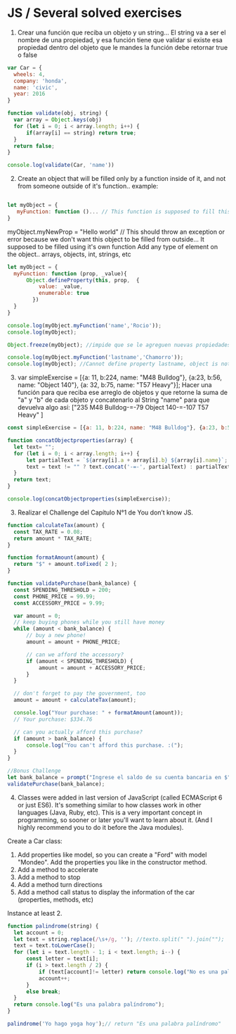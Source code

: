 # JS / Several solved exercises
1. Crear una función que reciba un objeto y un string…
El string va a ser el nombre de una propiedad, y 
esa función tiene que validar si existe esa propiedad dentro del objeto que le mandes
la función debe retornar true o false
  ```js
  var Car = {
    wheels: 4,
    company: 'honda',
    name: 'civic',
    year: 2016
}

function validate(obj, string) {
    var array = Object.keys(obj)
    for (let i = 0; i < array.length; i++) {
        if(array[i] == string) return true;
    }
    return false;
}

console.log(validate(Car, 'name'))
  ```
2. Create an object that will be filled only by a function inside of it, 
and not from someone outside of it's function.. example:
 ```js

let myObject = {
    myFunction: function ()... // This function is supposed to fill this object
}
  ```
 myObject.myNewProp = "Hello world" // This should throw an exception or error because we don't want this object to be filled from outside... 
It supposed to be filled using it's own function
Add any type of element on the object.. arrays, objects, int, strings, etc
  ```js
let myObject = {
    myFunction: function (prop, _value){
        Object.defineProperty(this, prop,  {
            value: _value,
            enumerable: true
          })
    }
}

console.log(myObject.myFunction('name','Rocio'));
console.log(myObject);

Object.freeze(myObject); //impide que se le agreguen nuevas propiedades,..etc.

console.log(myObject.myFunction('lastname','Chamorro'));
console.log(myObject); //Cannot define property lastname, object is not extensible
  ```
3. var simpleExercise = [{a: 11, b:224, name: "M48 Bulldog"}, {a:23, b:56, name: "Object 140"}, {a: 32, b:75, name: "T57 Heavy"}];
Hacer una función para que reciba ese arreglo de objetos
y que retorne la suma de "a" y "b" de cada objeto y concatenarlo 
al String "name" para que devuelva algo así:
["235 M48 Bulldog-=-79 Object 140-=-107 T57 Heavy" ]
  ```js
  const simpleExercise = [{a: 11, b:224, name: "M48 Bulldog"}, {a:23, b:56, name: "Object 140"}, {a: 32, b:75, name: "T57 Heavy"}];

function concatObjectproperties(array) {
    let text= "";
    for (let i = 0; i < array.length; i++) {
        let partialText = `${array[i].a + array[i].b} ${array[i].name}`;
        text = text != "" ? text.concat('-=-', partialText) : partialText;
    }
    return text;
}

console.log(concatObjectproperties(simpleExercise));
  ```
3.  Realizar el Challenge del Capítulo N°1 de You don’t know JS.
  ```js
  function calculateTax(amount) {
    const TAX_RATE = 0.08;
	return amount * TAX_RATE;
}

function formatAmount(amount) {
	return "$" + amount.toFixed( 2 );
}

function validatePurchase(bank_balance) {
    const SPENDING_THRESHOLD = 200;
    const PHONE_PRICE = 99.99;
    const ACCESSORY_PRICE = 9.99;

    var amount = 0;
    // keep buying phones while you still have money
    while (amount < bank_balance) {
        // buy a new phone!
        amount = amount + PHONE_PRICE;

        // can we afford the accessory?
        if (amount < SPENDING_THRESHOLD) {
            amount = amount + ACCESSORY_PRICE;
        }
    }

    // don't forget to pay the government, too
    amount = amount + calculateTax(amount);

    console.log("Your purchase: " + formatAmount(amount));
    // Your purchase: $334.76

    // can you actually afford this purchase?
    if (amount > bank_balance) {
        console.log("You can't afford this purchase. :(");
    }
}

//Bonus Challenge
let bank_balance = prompt("Ingrese el saldo de su cuenta bancaria en $");
validatePurchase(bank_balance);

  ```
4.  Classes were added in last version of JavaScript (called ECMAScript 6 or just ES6). It's something similar to how classes work in other languages (Java, Ruby, etc). This is a 	very important concept in programming, so sooner or later you'll want to learn about it. (And I highly recommend you to do it before the Java modules).


Create a  Car class:

1) Add properties like model, so you can create a "Ford" with model "Mondeo". Add the properties you like in the constructor method.
2) Add a method to accelerate
3) Add a method to stop
4) Add a method turn directions
5) Add a method call status to display the information of the car (properties, methods, etc)

Instance at least 2.
  ```js
function palindrome(string) {
    let account = 0;
    let text = string.replace(/\s+/g, ''); //texto.split(" ").join("");
    text = text.toLowerCase();
    for (let i = text.length - 1; i < text.length; i--) {
        const letter = text[i];
        if (i > text.length / 2) {
            if (text[account]!= letter) return console.log("No es una palabra palíndromoi");
            account++;
        }
        else break;
    }
    return console.log("Es una palabra palíndromo");
}

palindrome('Yo hago yoga hoy');// return "Es una palabra palíndromo"
  ```
